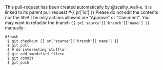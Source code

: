 This pull-request has been created automatically by @scality_wall-e.
It is linked to its parent pull request #{{ pr['id'] }}
Please do not edit the contents nor the title!
The only actions allowed are "Approve" or "Comment".
You may want to refactor the branch `{{ pr['source']['branch']['name'] }}`
manually :
```
#!bash
 $ git checkout {{ pr['source']['branch']['name'] }}
 $ git pull
 $ # do interesting stuff\n'
 $ git add <modified_files>
 $ git commit
 $ git push
```